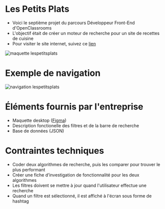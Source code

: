 # Les Petits Plats
- Voici le septième projet du parcours Développeur Front-End d'OpenClassrooms
- L'objectif était de créer un moteur de recherche pour un site de recettes de cuisine
- Pour visiter le site internet, suivez ce [lien](https://jeireme.github.io/JeremiePiard_7_02092021)

![maquette lespetitsplats](https://puu.sh/IcH8b/36360e7007.jpg)

# Exemple de navigation
![navigation lespetitsplats](https://puu.sh/IcHfV/1a9b0361d0.gif)

# Éléments fournis par l'entreprise
- Maquette desktop ([Figma](https://www.figma.com/file/xqeE1ZKlHUWi2Efo8r73NK/UI-Design-Les-Petits-Plats-FR?node-id=0%3A1))
- Description fonctionelle des filtres et de la barre de recherche
- Base de données (JSON)

# Contraintes techniques
- Coder deux algorithmes de recherche, puis les comparer pour trouver le plus performant
- Créer une fiche d’investigation de fonctionnalité pour les deux algorithmes
- Les filtres doivent se mettre à jour quand l'utilisateur effectue une recherche
- Quand un filtre est sélectionné, il est affiché à l'écran sous forme de hashtag
